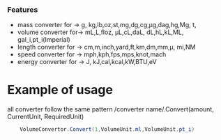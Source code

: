 ﻿### Features

- mass converter for -> g, kg,lb,oz,st,mg,dg,cg,μg,dag,hg,Mg, t,
- volume converter  for-> 	mL,L,floz,	μL,cL,daL,	dL,hL,kL,ML,	gal_i,pt_i(Imperial)
- length converter for -> 	cm,m,inch,yard,ft,km,dm,mm,μ, mi,NM
- speed converter for -> 	mph,kph,fps,mps,knot,mach
- energy converter for -> J,	kJ,cal,kcal,kW,BTU,eV 


# Example of usage
all converter follow the same pattern
	/converter name/.Convert(amount, CurrentUnit, RequiredUnit)

```C#	
	VolumeConvertor.Convert(1,VolumeUnit.ml,VolumeUnit.pt_i)
```
